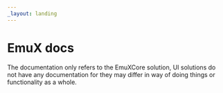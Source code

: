 ```yaml
---
_layout: landing
---
```


# EmuX docs

The documentation only refers to the EmuXCore solution, UI solutions do not have any documentation for they may differ in way of doing things or functionality as a whole.